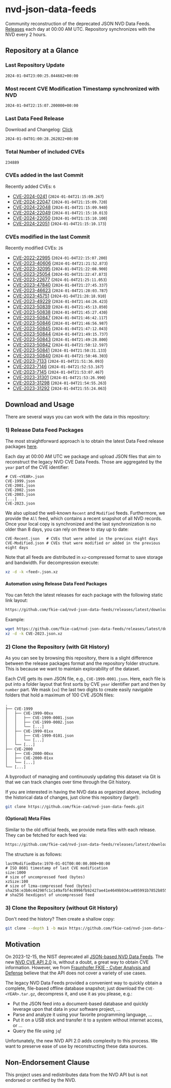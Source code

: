 # nvd-json-data-feeds

Community reconstruction of the deprecated JSON NVD Data Feeds. 
[Releases](https://github.com/fkie-cad/nvd-json-data-feeds/releases/latest) each day at 00:00 AM UTC.
Repository synchronizes with the NVD every 2 hours.

## Repository at a Glance

### Last Repository Update

```plain
2024-01-04T23:00:25.044682+00:00
```

### Most recent CVE Modification Timestamp synchronized with NVD

```plain
2024-01-04T22:15:07.200000+00:00
```

### Last Data Feed Release

Download and Changelog: [Click](https://github.com/fkie-cad/nvd-json-data-feeds/releases/latest)

```plain
2024-01-04T01:00:28.262022+00:00
```

### Total Number of included CVEs

```plain
234889
```

### CVEs added in the last Commit

Recently added CVEs: `6`

* [CVE-2024-0241](CVE-2024/CVE-2024-02xx/CVE-2024-0241.json) (`2024-01-04T21:15:09.267`)
* [CVE-2024-22047](CVE-2024/CVE-2024-220xx/CVE-2024-22047.json) (`2024-01-04T21:15:09.720`)
* [CVE-2024-22048](CVE-2024/CVE-2024-220xx/CVE-2024-22048.json) (`2024-01-04T21:15:09.940`)
* [CVE-2024-22049](CVE-2024/CVE-2024-220xx/CVE-2024-22049.json) (`2024-01-04T21:15:10.013`)
* [CVE-2024-22050](CVE-2024/CVE-2024-220xx/CVE-2024-22050.json) (`2024-01-04T21:15:10.100`)
* [CVE-2024-22051](CVE-2024/CVE-2024-220xx/CVE-2024-22051.json) (`2024-01-04T21:15:10.173`)


### CVEs modified in the last Commit

Recently modified CVEs: `26`

* [CVE-2022-22995](CVE-2022/CVE-2022-229xx/CVE-2022-22995.json) (`2024-01-04T22:15:07.200`)
* [CVE-2023-40606](CVE-2023/CVE-2023-406xx/CVE-2023-40606.json) (`2024-01-04T21:21:52.873`)
* [CVE-2023-32095](CVE-2023/CVE-2023-320xx/CVE-2023-32095.json) (`2024-01-04T21:22:08.900`)
* [CVE-2023-25054](CVE-2023/CVE-2023-250xx/CVE-2023-25054.json) (`2024-01-04T21:22:47.873`)
* [CVE-2023-22677](CVE-2023/CVE-2023-226xx/CVE-2023-22677.json) (`2024-01-04T21:25:11.053`)
* [CVE-2023-47840](CVE-2023/CVE-2023-478xx/CVE-2023-47840.json) (`2024-01-04T21:27:45.337`)
* [CVE-2023-46623](CVE-2023/CVE-2023-466xx/CVE-2023-46623.json) (`2024-01-04T21:28:03.787`)
* [CVE-2023-45751](CVE-2023/CVE-2023-457xx/CVE-2023-45751.json) (`2024-01-04T21:28:18.910`)
* [CVE-2023-49229](CVE-2023/CVE-2023-492xx/CVE-2023-49229.json) (`2024-01-04T21:44:26.423`)
* [CVE-2023-50839](CVE-2023/CVE-2023-508xx/CVE-2023-50839.json) (`2024-01-04T21:45:13.850`)
* [CVE-2023-50838](CVE-2023/CVE-2023-508xx/CVE-2023-50838.json) (`2024-01-04T21:45:27.430`)
* [CVE-2023-50847](CVE-2023/CVE-2023-508xx/CVE-2023-50847.json) (`2024-01-04T21:46:42.117`)
* [CVE-2023-50846](CVE-2023/CVE-2023-508xx/CVE-2023-50846.json) (`2024-01-04T21:46:56.987`)
* [CVE-2023-50845](CVE-2023/CVE-2023-508xx/CVE-2023-50845.json) (`2024-01-04T21:47:12.043`)
* [CVE-2023-50844](CVE-2023/CVE-2023-508xx/CVE-2023-50844.json) (`2024-01-04T21:49:15.737`)
* [CVE-2023-50843](CVE-2023/CVE-2023-508xx/CVE-2023-50843.json) (`2024-01-04T21:49:28.800`)
* [CVE-2023-50842](CVE-2023/CVE-2023-508xx/CVE-2023-50842.json) (`2024-01-04T21:50:12.597`)
* [CVE-2023-50841](CVE-2023/CVE-2023-508xx/CVE-2023-50841.json) (`2024-01-04T21:50:31.133`)
* [CVE-2023-50840](CVE-2023/CVE-2023-508xx/CVE-2023-50840.json) (`2024-01-04T21:50:46.303`)
* [CVE-2023-7133](CVE-2023/CVE-2023-71xx/CVE-2023-7133.json) (`2024-01-04T21:51:36.093`)
* [CVE-2023-7146](CVE-2023/CVE-2023-71xx/CVE-2023-7146.json) (`2024-01-04T21:52:53.167`)
* [CVE-2023-7145](CVE-2023/CVE-2023-71xx/CVE-2023-7145.json) (`2024-01-04T21:53:07.467`)
* [CVE-2023-31301](CVE-2023/CVE-2023-313xx/CVE-2023-31301.json) (`2024-01-04T21:53:26.990`)
* [CVE-2023-31298](CVE-2023/CVE-2023-312xx/CVE-2023-31298.json) (`2024-01-04T21:54:55.263`)
* [CVE-2023-31292](CVE-2023/CVE-2023-312xx/CVE-2023-31292.json) (`2024-01-04T21:55:24.063`)


## Download and Usage

There are several ways you can work with the data in this repository:

### 1) Release Data Feed Packages

The most straightforward approach is to obtain the latest Data Feed release packages [here](https://github.com/fkie-cad/nvd-json-data-feeds/releases/latest).

Each day at 00:00 AM UTC we package and upload JSON files that aim to reconstruct the legacy NVD CVE Data Feeds.
Those are aggregated by the `year` part of the CVE identifier:

```
# CVE-<YEAR>.json
CVE-1999.json
CVE-2001.json
CVE-2002.json
CVE-2003.json
[...]
CVE-2023.json
```

We also upload the well-known `Recent` and `Modified` feeds.
Furthermore, we provide the `All` feed, which contains a recent snapshot of all NVD records.
Once your local copy is synchronized and the last synchronization is no older than 8 days, you can rely on these to stay up to date:

```plain
CVE-Recent.json   # CVEs that were added in the previous eight days
CVE-Modified.json # CVEs that were modified or added in the previous eight days
```

Note that all feeds are distributed in `xz`-compressed format to save storage and bandwidth.
For decompression execute:

```sh
xz -d -k <feed>.json.xz
```


#### Automation using Release Data Feed Packages

You can fetch the latest releases for each package with the following static link layout:

```sh
https://github.com/fkie-cad/nvd-json-data-feeds/releases/latest/download/CVE-<YEAR>.json.xz
```

Example:

```sh
wget https://github.com/fkie-cad/nvd-json-data-feeds/releases/latest/download/CVE-2023.json.xz
xz -d -k CVE-2023.json.xz
```



### 2) Clone the Repository (with Git History)

As you can see by browsing this repository, there is a slight difference between the release packages format and the repository folder structure.
This is because we want to maintain explorability of the dataset.

Each CVE gets its own JSON file, e.g., `CVE-1999-0001.json`.
Here, each file is put into a folder layout that first sorts by CVE `year` identifier part and then by `number` part.
We mask (`xx`) the last two digits to create easily navigable folders that hold a maximum of 100 CVE JSON files:

```plain
.
├── CVE-1999
│   ├── CVE-1999-00xx
│   │   ├── CVE-1999-0001.json
│   │   ├── CVE-1999-0002.json
│   │   └── [...]
│   ├── CVE-1999-01xx
│   │   ├── CVE-1999-0101.json
│   │   └── [...]
│   └── [...]
├── CVE-2000
│   ├── CVE-2000-00xx
│   ├── CVE-2000-01xx
│   └── [...]
└── [...]
```

A byproduct of managing and continuously updating this dataset via Git is that we can track changes over time through the Git history.

If you are interested in having the NVD data as organized above, including the historical data of changes, just clone this repository (large!):

```sh
git clone https://github.com/fkie-cad/nvd-json-data-feeds.git
```

#### (Optional) Meta Files

Similar to the old official feeds, we provide meta files with each release. They can be fetched for each feed via:

```sh
https://github.com/fkie-cad/nvd-json-data-feeds/releases/latest/download/CVE-<YEAR>.meta
```

The structure is as follows:

```plain
lastModifiedDate:1970-01-01T00:00:00.000+00:00                          # ISO 8601 timestamp of last CVE modification
size:1000                                                               # size of uncompressed feed (bytes)
xzSize:100                                                              # size of lzma-compressed feed (bytes)
sha256:e3b0c44298fc1c149afbf4c8996fb92427ae41e4649b934ca495991b7852b855 # sha256 hexdigest of uncompressed feed
```


### 3) Clone the Repository (without Git History)

Don't need the history? Then create a shallow copy:

```sh
git clone --depth 1 -b main https://github.com/fkie-cad/nvd-json-data-feeds.git
```

## Motivation

On 2023-12-15, the NIST deprecated all [JSON-based NVD Data Feeds](https://nvd.nist.gov/vuln/data-feeds#divRetirementBanner-1).
The new [NVD CVE API 2.0](https://nvd.nist.gov/developers/vulnerabilities) is, without a doubt, a great way to obtain CVE information.
However, we from [Fraunhofer FKIE - Cyber Analysis and Defense](https://www.fkie.fraunhofer.de/en/departments/cad.html) believe that the API does not cover a variety of use cases.

The legacy NVD Data Feeds provided a convenient way to quickly obtain a complete, file-based offline database snapshot; just download the `CVE-<YEAR>.tar.gz`, decompress it, and use it as you please, e.g.:

* Put the JSON feed into a document-based database and quickly leverage upon that data in your software project, ...
* Parse and analyze it using your favorite programming language, ...
* Put it on a USB stick and transfer it to a system without internet access, or ...
* Query the file using `jq`!

Unfortunately, the new NVD API 2.0 adds complexity to this process.
We want to preserve ease of use by reconstructing these data sources.

## Non-Endorsement Clause

This project uses and redistributes data from the NVD API but is not endorsed or certified by the NVD.